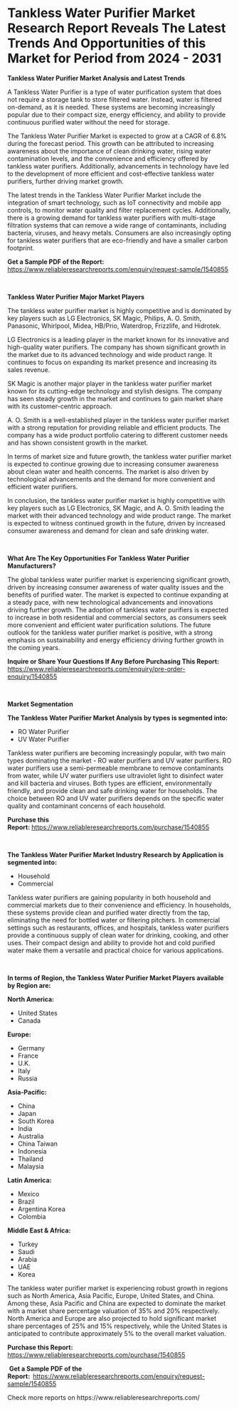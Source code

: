 <p><h1>Tankless Water Purifier Market Research Report Reveals The Latest Trends And Opportunities of this Market for Period from 2024 - 2031</h1></p><p><strong>Tankless Water Purifier Market Analysis and Latest Trends</strong></p>
<p><p>A Tankless Water Purifier is a type of water purification system that does not require a storage tank to store filtered water. Instead, water is filtered on-demand, as it is needed. These systems are becoming increasingly popular due to their compact size, energy efficiency, and ability to provide continuous purified water without the need for storage.</p><p>The Tankless Water Purifier Market is expected to grow at a CAGR of 6.8% during the forecast period. This growth can be attributed to increasing awareness about the importance of clean drinking water, rising water contamination levels, and the convenience and efficiency offered by tankless water purifiers. Additionally, advancements in technology have led to the development of more efficient and cost-effective tankless water purifiers, further driving market growth.</p><p>The latest trends in the Tankless Water Purifier Market include the integration of smart technology, such as IoT connectivity and mobile app controls, to monitor water quality and filter replacement cycles. Additionally, there is a growing demand for tankless water purifiers with multi-stage filtration systems that can remove a wide range of contaminants, including bacteria, viruses, and heavy metals. Consumers are also increasingly opting for tankless water purifiers that are eco-friendly and have a smaller carbon footprint.</p></p>
<p><strong>Get a Sample PDF of the Report:&nbsp;</strong> <a href="https://www.reliableresearchreports.com/enquiry/request-sample/1540855">https://www.reliableresearchreports.com/enquiry/request-sample/1540855</a></p>
<p>&nbsp;</p>
<p><strong>Tankless Water Purifier Major Market Players</strong></p>
<p><p>The tankless water purifier market is highly competitive and is dominated by key players such as LG Electronics, SK Magic, Philips, A. O. Smith, Panasonic, Whirlpool, Midea, HB/Prio, Waterdrop, Frizzlife, and Hidrotek. </p><p>LG Electronics is a leading player in the market known for its innovative and high-quality water purifiers. The company has shown significant growth in the market due to its advanced technology and wide product range. It continues to focus on expanding its market presence and increasing its sales revenue.</p><p>SK Magic is another major player in the tankless water purifier market known for its cutting-edge technology and stylish designs. The company has seen steady growth in the market and continues to gain market share with its customer-centric approach.</p><p>A. O. Smith is a well-established player in the tankless water purifier market with a strong reputation for providing reliable and efficient products. The company has a wide product portfolio catering to different customer needs and has shown consistent growth in the market.</p><p>In terms of market size and future growth, the tankless water purifier market is expected to continue growing due to increasing consumer awareness about clean water and health concerns. The market is also driven by technological advancements and the demand for more convenient and efficient water purifiers.</p><p>In conclusion, the tankless water purifier market is highly competitive with key players such as LG Electronics, SK Magic, and A. O. Smith leading the market with their advanced technology and wide product range. The market is expected to witness continued growth in the future, driven by increased consumer awareness and demand for clean and safe drinking water.</p></p>
<p>&nbsp;</p>
<p><strong>What Are The Key Opportunities For Tankless Water Purifier Manufacturers?</strong></p>
<p><p>The global tankless water purifier market is experiencing significant growth, driven by increasing consumer awareness of water quality issues and the benefits of purified water. The market is expected to continue expanding at a steady pace, with new technological advancements and innovations driving further growth. The adoption of tankless water purifiers is expected to increase in both residential and commercial sectors, as consumers seek more convenient and efficient water purification solutions. The future outlook for the tankless water purifier market is positive, with a strong emphasis on sustainability and energy efficiency driving further growth in the coming years.</p></p>
<p><strong>Inquire or Share Your Questions If Any Before Purchasing This Report:</strong> <a href="https://www.reliableresearchreports.com/enquiry/pre-order-enquiry/1540855">https://www.reliableresearchreports.com/enquiry/pre-order-enquiry/1540855</a></p>
<p>&nbsp;</p>
<p><strong>Market Segmentation</strong></p>
<p><strong>The Tankless Water Purifier Market Analysis by types is segmented into:</strong></p>
<p><ul><li>RO Water Purifier</li><li>UV Water Purifier</li></ul></p>
<p><p>Tankless water purifiers are becoming increasingly popular, with two main types dominating the market - RO water purifiers and UV water purifiers. RO water purifiers use a semi-permeable membrane to remove contaminants from water, while UV water purifiers use ultraviolet light to disinfect water and kill bacteria and viruses. Both types are efficient, environmentally friendly, and provide clean and safe drinking water for households. The choice between RO and UV water purifiers depends on the specific water quality and contaminant concerns of each household.</p></p>
<p><strong>Purchase this Report:&nbsp;</strong><a href="https://www.reliableresearchreports.com/purchase/1540855">https://www.reliableresearchreports.com/purchase/1540855</a></p>
<p>&nbsp;</p>
<p><strong>The Tankless Water Purifier Market Industry Research by Application is segmented into:</strong></p>
<p><ul><li>Household</li><li>Commercial</li></ul></p>
<p><p>Tankless water purifiers are gaining popularity in both household and commercial markets due to their convenience and efficiency. In households, these systems provide clean and purified water directly from the tap, eliminating the need for bottled water or filtering pitchers. In commercial settings such as restaurants, offices, and hospitals, tankless water purifiers provide a continuous supply of clean water for drinking, cooking, and other uses. Their compact design and ability to provide hot and cold purified water make them a versatile and practical choice for various applications.</p></p>
<p>&nbsp;</p>
<p><strong>In terms of Region, the Tankless Water Purifier Market Players available by Region are:</strong></p>
<p>
    <p> <strong> North America: </strong>
        <ul>
            <li>United States</li>
            <li>Canada</li>
        </ul>
        </p> 
    <p> <strong> Europe: </strong>
        <ul>
            <li>Germany</li>
            <li>France</li>
            <li>U.K.</li>
            <li>Italy</li>
            <li>Russia</li>
        </ul>
        </p> 
    <p> <strong> Asia-Pacific: </strong>
        <ul>
            <li>China</li>
            <li>Japan</li>
            <li>South Korea</li>
            <li>India</li>
            <li>Australia</li>
            <li>China Taiwan</li>
            <li>Indonesia</li>
            <li>Thailand</li>
            <li>Malaysia</li>
        </ul>
        </p> 
    <p> <strong> Latin America: </strong>
        <ul>
            <li>Mexico</li>
            <li>Brazil</li>
            <li>Argentina Korea</li>
            <li>Colombia</li>
        </ul>
        </p> 
    <p> <strong> Middle East & Africa: </strong>
        <ul>
            <li>Turkey</li>
            <li>Saudi</li>
            <li>Arabia</li>
            <li>UAE</li>
            <li>Korea</li>
        </ul>
    </p>
    </p>
<p><p>The tankless water purifier market is experiencing robust growth in regions such as North America, Asia Pacific, Europe, United States, and China. Among these, Asia Pacific and China are expected to dominate the market with a market share percentage valuation of 35% and 20% respectively. North America and Europe are also projected to hold significant market share percentages of 25% and 15% respectively, while the United States is anticipated to contribute approximately 5% to the overall market valuation.</p></p>
<p><strong>Purchase this Report: </strong><a href="https://www.reliableresearchreports.com/purchase/1540855">https://www.reliableresearchreports.com/purchase/1540855</a></p>
<p>&nbsp;<strong>Get a Sample PDF of the Report:&nbsp;&nbsp;</strong><a href="https://www.reliableresearchreports.com/enquiry/request-sample/1540855">https://www.reliableresearchreports.com/enquiry/request-sample/1540855</a></p>
<p><strong></strong></p>
<p>Check more reports on https://www.reliableresearchreports.com/</p>